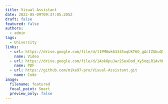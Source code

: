```yaml
---
title: Visual Assistant
date: 2022-05-09T09:37:05.205Z
draft: false
featured: false
authors:
  - admin
tags:
  - University
links:
  - url: https://drive.google.com/file/d/11PM0wk63345xqUkT6O_gAcIZGbuQ5fUp/view?usp=sharing
    name: Video
  - url: https://drive.google.com/file/d/1AokOpuJwr2SexDod_Xy5oqLR1AvhHPP7/view?usp=sharing
    name: PDF
  - url: https://github.com/mike97-pro/Visual-Assistant.git
    name: Code
image:
  filename: featured
  focal_point: Smart
  preview_only: false
---
```

